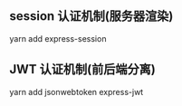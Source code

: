 ## session 认证机制(服务器渲染)

yarn add express-session

## JWT 认证机制(前后端分离)


yarn add jsonwebtoken express-jwt

